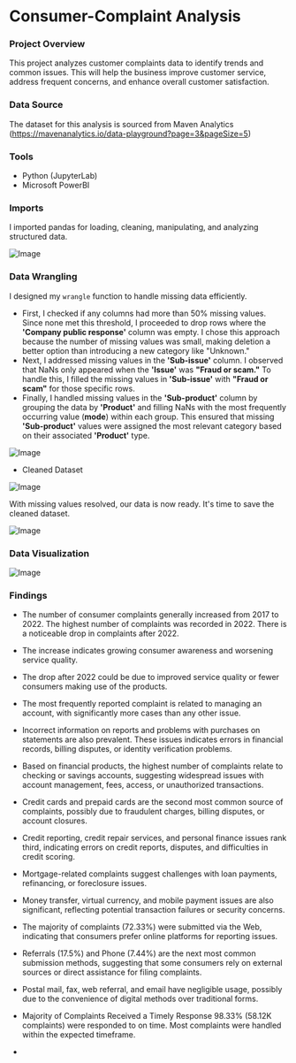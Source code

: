 # Consumer-Complaint Analysis

### Project Overview

This project analyzes customer complaints data to identify trends and common issues. This will help the business improve customer service, address frequent concerns, and enhance overall customer satisfaction.

### Data Source

The dataset for this analysis is sourced from Maven Analytics (https://mavenanalytics.io/data-playground?page=3&pageSize=5)

### Tools

- Python (JupyterLab)
- Microsoft PowerBI

### Imports

I imported pandas for loading, cleaning, manipulating, and analyzing structured data.

![Image](https://github.com/user-attachments/assets/f1c24033-ff21-4bc5-b54e-470ee11bbcf6)

### Data Wrangling

I designed my `wrangle` function to handle missing data efficiently.  
- First, I checked if any columns had more than 50% missing values. Since none met this threshold, I proceeded to drop rows where the **'Company public response'** column was empty. I chose this approach because the number of missing values was small, making deletion a better option than introducing a new category like "Unknown."
- Next, I addressed missing values in the **'Sub-issue'** column. I observed that NaNs only appeared when the **'Issue'** was **"Fraud or scam."** To handle this, I filled the missing values in **'Sub-issue'** with **"Fraud or scam"** for those specific rows.
- Finally, I handled missing values in the **'Sub-product'** column by grouping the data by **'Product'** and filling NaNs with the most frequently occurring value (**mode**) within each group. This ensured that missing **'Sub-product'** values were assigned the most relevant category based on their associated **'Product'** type.

![Image](https://github.com/user-attachments/assets/b3f23db3-dbcd-428a-aeb9-361b0e502d07)

- Cleaned Dataset
  
![Image](https://github.com/user-attachments/assets/60f2abe9-619a-4e48-90dd-693f63be2a32)

With missing values resolved, our data is now ready. It's time to save the cleaned dataset.

![Image](https://github.com/user-attachments/assets/9b1f1c5d-4c69-4c88-be91-9d00dfcf817e)

### Data Visualization

![Image](https://github.com/user-attachments/assets/7bb6d8fb-0fd1-42a6-996a-bd0ea4f066cb)

### Findings

- The number of consumer complaints generally increased from 2017 to 2022. The highest number of complaints was recorded in 2022. There is a noticeable drop in complaints after 2022.
- The increase indicates growing consumer awareness and worsening service quality.
- The drop after 2022 could be due to improved service quality or fewer consumers making use of the products.

- The most frequently reported complaint is related to managing an account, with significantly more cases than any other issue.
- Incorrect information on reports and problems with purchases on statements are also prevalent. These issues indicates errors in financial records, billing disputes, or identity verification problems.

- Based on financial products, the highest number of complaints relate to checking or savings accounts, suggesting widespread issues with account management, fees, access, or unauthorized transactions.
- Credit cards and prepaid cards are the second most common source of complaints, possibly due to fraudulent charges, billing disputes, or account closures.
- Credit reporting, credit repair services, and personal finance issues rank third, indicating errors on credit reports, disputes, and difficulties in credit scoring.
- Mortgage-related complaints suggest challenges with loan payments, refinancing, or foreclosure issues.
- Money transfer, virtual currency, and mobile payment issues are also significant, reflecting potential transaction failures or security concerns.

- The majority of complaints (72.33%) were submitted via the Web, indicating that consumers prefer online platforms for reporting issues.
- Referrals (17.5%) and Phone (7.44%) are the next most common submission methods, suggesting that some consumers rely on external sources or direct assistance for filing complaints.
- Postal mail, fax, web referral, and email have negligible usage, possibly due to the convenience of digital methods over traditional forms.

- Majority of Complaints Received a Timely Response 98.33% (58.12K complaints) were responded to on time. Most complaints were handled within the expected timeframe.
- 
